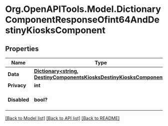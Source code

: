 # Org.OpenAPITools.Model.DictionaryComponentResponseOfint64AndDestinyKiosksComponent

## Properties

Name | Type | Description | Notes
------------ | ------------- | ------------- | -------------
**Data** | [**Dictionary&lt;string, DestinyComponentsKiosksDestinyKiosksComponent&gt;**](DestinyComponentsKiosksDestinyKiosksComponent.md) |  | [optional] 
**Privacy** | **int** |  | [optional] 
**Disabled** | **bool?** | If true, this component is disabled. | [optional] 

[[Back to Model list]](../README.md#documentation-for-models) [[Back to API list]](../README.md#documentation-for-api-endpoints) [[Back to README]](../README.md)

